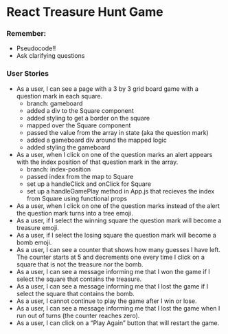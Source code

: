 # React Treasure Hunt Game

### Remember:

- Pseudocode!!
- Ask clarifying questions

### User Stories

- As a user, I can see a page with a 3 by 3 grid board game with a question mark in each square.
  - branch: gameboard
  - added a div to the Square component
  - added styling to get a border on the square
  - mapped over the Square component
  - passed the value from the array in state (aka the question mark)
  - added a gameboard div around the mapped logic
  - added styling the gameboard
- As a user, when I click on one of the question marks an alert appears with the index position of that question mark in the array.
  - branch: index-position
  - passed index from the map to Square
  - set up a handleClick and onClick for Square
  - set up a handleGamePlay method in App.js that recieves the index from Square using functional props
- As a user, when I click on one of the question marks instead of the alert the question mark turns into a tree emoji.
- As a user, if I select the winning square the question mark will become a treasure emoji.
- As a user, if I select the losing square the question mark will become a bomb emoji.
- As a user, I can see a counter that shows how many guesses I have left. The counter starts at 5 and decrements one every time I click on a square that is not the treasure nor the bomb.
- As a user, I can see a message informing me that I won the game if I select the square that contains the treasure.
- As a user, I can see a message informing me that I lost the game if I select the square that contains the bomb.
- As a user, I cannot continue to play the game after I win or lose.
- As a user, I can see a message informing me that I lost the game when I run out of turns (the counter reaches zero).
- As a user, I can click on a “Play Again” button that will restart the game.
